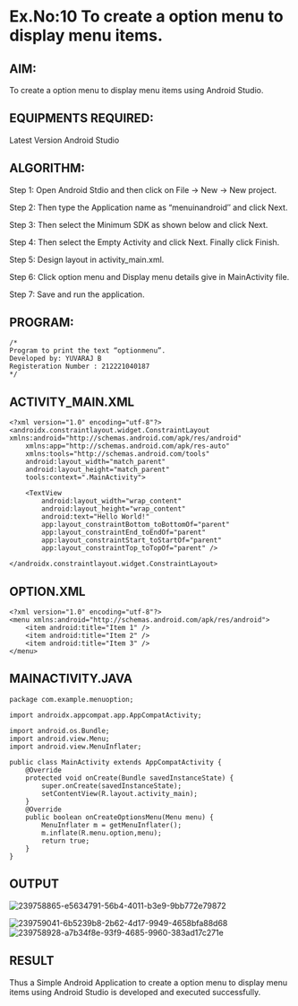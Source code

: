 
# Ex.No:10 To create a option menu to display menu items.


## AIM:

To create a option menu to display menu items using Android Studio.

## EQUIPMENTS REQUIRED:

Latest Version Android Studio

## ALGORITHM:
Step 1: Open Android Stdio and then click on File -> New -> New project.

Step 2: Then type the Application name as “menuinandroid″ and click Next.

Step 3: Then select the Minimum SDK as shown below and click Next.

Step 4: Then select the Empty Activity and click Next. Finally click Finish.

Step 5: Design layout in activity_main.xml.

Step 6: Click option menu and Display menu details give in MainActivity file.

Step 7: Save and run the application.


## PROGRAM:
```
/*
Program to print the text “optionmenu”.
Developed by: YUVARAJ B
Registeration Number : 212221040187
*/
```
## ACTIVITY_MAIN.XML
```
<?xml version="1.0" encoding="utf-8"?>
<androidx.constraintlayout.widget.ConstraintLayout xmlns:android="http://schemas.android.com/apk/res/android"
    xmlns:app="http://schemas.android.com/apk/res-auto"
    xmlns:tools="http://schemas.android.com/tools"
    android:layout_width="match_parent"
    android:layout_height="match_parent"
    tools:context=".MainActivity">

    <TextView
        android:layout_width="wrap_content"
        android:layout_height="wrap_content"
        android:text="Hello World!"
        app:layout_constraintBottom_toBottomOf="parent"
        app:layout_constraintEnd_toEndOf="parent"
        app:layout_constraintStart_toStartOf="parent"
        app:layout_constraintTop_toTopOf="parent" />

</androidx.constraintlayout.widget.ConstraintLayout>
```
## OPTION.XML
```
<?xml version="1.0" encoding="utf-8"?>
<menu xmlns:android="http://schemas.android.com/apk/res/android">
    <item android:title="Item 1" />
    <item android:title="Item 2" />
    <item android:title="Item 3" />
</menu>
```
## MAINACTIVITY.JAVA
```
package com.example.menuoption;

import androidx.appcompat.app.AppCompatActivity;

import android.os.Bundle;
import android.view.Menu;
import android.view.MenuInflater;

public class MainActivity extends AppCompatActivity {
    @Override
    protected void onCreate(Bundle savedInstanceState) {
        super.onCreate(savedInstanceState);
        setContentView(R.layout.activity_main);
    }
    @Override
    public boolean onCreateOptionsMenu(Menu menu) {
        MenuInflater m = getMenuInflater();
        m.inflate(R.menu.option,menu);
        return true;
    }
}
```

## OUTPUT

![239758865-e5634791-56b4-4011-b3e9-9bb772e79872](https://github.com/yuvaraj-csk/menuinandroid/assets/134052574/8c0860c3-a445-4425-8e88-f55abc16b210)

![239759041-6b5239b8-2b62-4d17-9949-4658bfa88d68](https://github.com/yuvaraj-csk/menuinandroid/assets/134052574/14f09fc4-2739-4bb6-b91a-c8b52ee160fb)
![239758928-a7b34f8e-93f9-4685-9960-383ad17c271e](https://github.com/yuvaraj-csk/menuinandroid/assets/134052574/1bd69a8d-f847-4d90-866d-9f20782fbfcc)


## RESULT
Thus a Simple Android Application to create a option menu to display menu items using Android Studio is developed and executed successfully.
